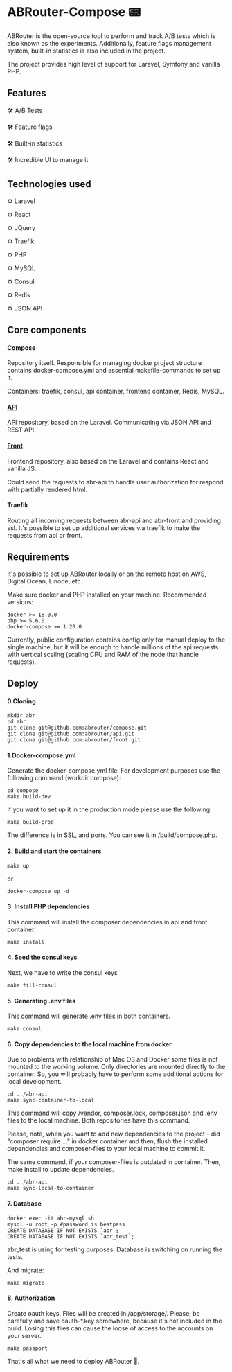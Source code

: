 # ABRouter-Compose  📟
ABRouter is the open-source tool to perform and track A/B tests which is also known as the experiments.
Additionally, feature flags management system, built-in statistics is also included in the project.

The project provides high level of support for Laravel, Symfony and vanilla PHP.


## Features

🛠 A/B Tests

🛠 Feature flags

🛠 Built-in statistics

🛠 Incredible UI to manage it 

## Technologies used

⚙️ Laravel

⚙️ React

⚙️ JQuery

⚙️ Traefik

⚙️ PHP

⚙️ MySQL

⚙️ Consul

⚙️ Redis

⚙️ JSON API

## Core components 

#### Compose
Repository itself. Responsible for managing docker project structure contains docker-compose.yml and essential makefile-commands to set up it.

Containers: traefik, consul, api container, frontend container, Redis, MySQL.

#### [API](https://github.com/abrouter/api)

API repository, based on the Laravel. Communicating via JSON API and REST API.

#### [Front](https://github.com/abrouter/front)
Frontend repository, also based on the Laravel and contains React and vanilla JS.

Could send the requests to abr-api to handle user authorization for respond with partially rendered html.

#### Traefik

Routing all incoming requests between abr-api and abr-front and providing ssl.
It's possible to set up additional services via traefik to make the requests from api or front.

## Requirements

It's possible to set up ABRouter locally or on the remote host on AWS, Digital Ocean, Linode, etc.

Make sure docker and PHP installed on your machine. Recommended versions:

```
docker >= 18.0.0
php >= 5.6.0
docker-compose >= 1.20.0 
```

Currently, public configuration contains config only for manual deploy to the single machine, but it will be enough to handle millions of the api requests with vertical scaling (scaling CPU and RAM of the node that handle requests).

## Deploy

#### 0.Cloning

```
mkdir abr
cd abr
git clone git@github.com:abrouter/compose.git
git clone git@github.com:abrouter/api.git
git clone git@github.com:abrouter/front.git
```

#### 1.Docker-compose.yml
Generate the docker-compose.yml file. For development purposes use the following command (workdir compose):
```
cd compose
make build-dev
```

If you want to set up it in the production mode please use the following:
```
make build-prod
```

The difference is in SSL, and ports. You can see it in /build/compose.php.

#### 2. Build and start the containers

```
make up
```

or 

```
docker-compose up -d
```

#### 3. Install PHP dependencies

This command will install the composer dependencies in api and front container.
```
make install
```

#### 4. Seed the consul keys

Next, we have to write the consul keys 
```
make fill-consul
```

#### 5. Generating .env files

This command will generate .env files in both containers.
```
make consul
```

#### 6. Copy dependencies to the local machine from docker

Due to problems with relationship of Mac OS and Docker some files is not mounted to the working volume. Only directories are mounted directly to the container. 
So, you will probably have to perform some additional actions for local development. 
```
cd ../abr-api
make sync-container-to-local
```

This command will copy /vendor, composer.lock, composer.json and .env files to the local machine. Both repositories have this command.

Please, note, when you want to add new dependencies to the project - did "composer require ..." in docker container and then, flush the installed dependencies and composer-files to your local machine to commit it.

The same command, if your composer-files is outdated in container. Then, make install to update dependencies.
```
cd ../abr-api
make sync-local-to-container
```

#### 7. Database

```
docker exec -it abr-mysql sh
mysql -u root -p #password is bestpass
CREATE DATABASE IF NOT EXISTS `abr`;
CREATE DATABASE IF NOT EXISTS `abr_test`;
```

abr_test is using for testing purposes. Database is switching on running the tests.

And migrate:
```
make migrate
```

#### 8. Authorization

Create oauth keys. Files will be created in /app/storage/. Please, be carefully and save oauth-*.key somewhere, because it's not included in the build. Losing this files can cause the loose of access to the accounts on your server. 
```
make passport
```




That's all what we need to deploy ABRouter 🎉. 
